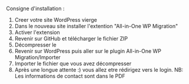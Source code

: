 Consigne d'installation :
1. Creer votre site WordPress vierge
2. Dans le nouveau site installer l'extention "All-in-One WP Migration"
3. Activer l'extension
4. Revenir sur GitHub et télécharger le fichier ZIP
5. Décompresser le
6. Revenir sur WordPress puis aller sur le plugin All-in-One WP Migration/Importer
7. Importer le fichier que vous avez décompresser
8. Après une longue attente :) vous allez etre rédirigez vers le login.
NB: Les informations de contact sont dans le PDF
